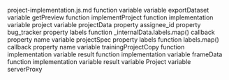 project-implementation.js.md
function <function>
	variable <unknown>
	variable exportDataset
	variable getPreview
	function implementProject
		function implementation
			variable project
			variable projectData
				property assignee_id
				property bug_tracker
				property labels
					function _internalData.labels.map() callback
				property name
			variable projectSpec
				property labels
					function labels.map() callback
				property name
			variable trainingProjectCopy
		function implementation
			variable result
		function implementation
			variable frameData
		function implementation
			variable result
	variable Project
	variable serverProxy
